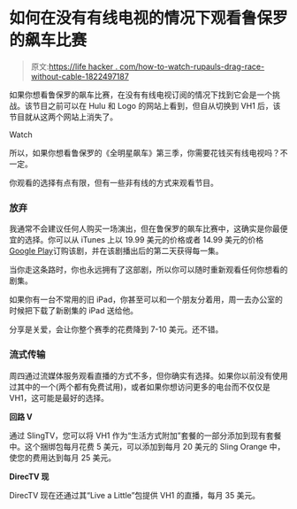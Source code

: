 # 如何在没有有线电视的情况下观看鲁保罗的飙车比赛

> 原文:[https://life hacker . com/how-to-watch-rupauls-drag-race-without-cable-1822497187](https://lifehacker.com/how-to-watch-rupauls-drag-race-without-cable-1822497187)

如果你想看鲁保罗的飙车比赛，在没有有线电视订阅的情况下找到它会是一个挑战。该节目之前可以在 Hulu 和 Logo 的网站上看到，但自从切换到 VH1 后，该节目就从这两个网站上消失了。

Watch

所以，如果你想看鲁保罗的《全明星飙车》第三季，你需要花钱买有线电视吗？不一定。

你观看的选择有点有限，但有一些非有线的方式来观看节目。

### 放弃

我通常不会建议任何人购买一场演出，但在鲁保罗的飙车比赛中，这确实是你最便宜的选择。你可以从 iTunes 上以 19.99 美元的价格或者 14.99 美元的价格[Google Play](https://play.google.com/store/tv/show/RuPaul_s_Drag_Race_All_Stars?id=0lkT01uISG0&hl=en)订购该剧，并在该剧播出后的第二天获得每一集。

当你走这条路时，你也永远拥有了这部剧，所以你可以随时重新观看任何你想看的剧集。

如果你有一台不常用的旧 iPad，你甚至可以和一个朋友分着用，周一去办公室的时候把下载了新剧集的 iPad 送给他。

分享是关爱，会让你整个赛季的花费降到 7-10 美元。还不错。

### 流式传输

周四通过流媒体服务观看直播的方式不多，但你确实有选择。如果你以前没有使用过其中的一个(两个都有免费试用)，或者如果你想访问更多的电台而不仅仅是 VH1，这可能是最好的选择。

**回路 V**

通过 SlingTV，您可以将 VH1 作为“生活方式附加”套餐的一部分添加到现有套餐中。这个捆绑包每月花费 5 美元，可以添加到每月 20 美元的 Sling Orange 中，使您的费用达到每月 25 美元。

**DirecTV 现**

DirecTV 现在还通过其“Live a Little”包提供 VH1 的直播，每月 35 美元。